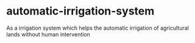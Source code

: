 # automatic-irrigation-system
As a irrigation system which helps the automatic irrigation of agricultural lands without human intervention
